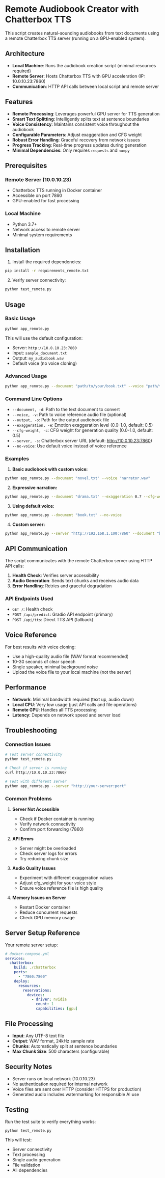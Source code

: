 # Remote Audiobook Creator with Chatterbox TTS

This script creates natural-sounding audiobooks from text documents using a remote Chatterbox TTS server (running on a GPU-enabled system).

## Architecture

- **Local Machine**: Runs the audiobook creation script (minimal resources required)
- **Remote Server**: Hosts Chatterbox TTS with GPU acceleration (IP: 10.0.10.23:7860)
- **Communication**: HTTP API calls between local script and remote server

## Features

- **Remote Processing**: Leverages powerful GPU server for TTS generation
- **Smart Text Splitting**: Intelligently splits text at sentence boundaries
- **Voice Consistency**: Maintains consistent voice throughout the audiobook
- **Configurable Parameters**: Adjust exaggeration and CFG weight
- **Robust Error Handling**: Graceful recovery from network issues
- **Progress Tracking**: Real-time progress updates during generation
- **Minimal Dependencies**: Only requires `requests` and `numpy`

## Prerequisites

### Remote Server (10.0.10.23)
- Chatterbox TTS running in Docker container
- Accessible on port 7860
- GPU-enabled for fast processing

### Local Machine
- Python 3.7+
- Network access to remote server
- Minimal system requirements

## Installation

1. Install the required dependencies:
```bash
pip install -r requirements_remote.txt
```

2. Verify server connectivity:
```bash
python test_remote.py
```

## Usage

### Basic Usage

```bash
python app_remote.py
```

This will use the default configuration:
- Server: `http://10.0.10.23:7860`
- Input: `sample_document.txt`
- Output: `my_audiobook.wav`
- Default voice (no voice cloning)

### Advanced Usage

```bash
python app_remote.py --document "path/to/your/book.txt" --voice "path/to/voice.wav" --output "my_audiobook.wav"
```

### Command Line Options

- `--document, -d`: Path to the text document to convert
- `--voice, -v`: Path to voice reference audio file (optional)
- `--output, -o`: Path for the output audiobook file
- `--exaggeration, -e`: Emotion exaggeration level (0.0-1.0, default: 0.5)
- `--cfg-weight, -c`: CFG weight for generation quality (0.0-1.0, default: 0.5)
- `--server, -s`: Chatterbox server URL (default: http://10.0.10.23:7860)
- `--no-voice`: Use default voice instead of voice reference

### Examples

1. **Basic audiobook with custom voice:**
```bash
python app_remote.py --document "novel.txt" --voice "narrator.wav"
```

2. **Expressive narration:**
```bash
python app_remote.py --document "drama.txt" --exaggeration 0.7 --cfg-weight 0.3
```

3. **Using default voice:**
```bash
python app_remote.py --document "book.txt" --no-voice
```

4. **Custom server:**
```bash
python app_remote.py --server "http://192.168.1.100:7860" --document "book.txt"
```

## API Communication

The script communicates with the remote Chatterbox server using HTTP API calls:

1. **Health Check**: Verifies server accessibility
2. **Audio Generation**: Sends text chunks and receives audio data
3. **Error Handling**: Retries and graceful degradation

### API Endpoints Used

- `GET /`: Health check
- `POST /api/predict`: Gradio API endpoint (primary)
- `POST /api/tts`: Direct TTS API (fallback)

## Voice Reference

For best results with voice cloning:
- Use a high-quality audio file (WAV format recommended)
- 10-30 seconds of clear speech
- Single speaker, minimal background noise
- Upload the voice file to your local machine (not the server)

## Performance

- **Network**: Minimal bandwidth required (text up, audio down)
- **Local CPU**: Very low usage (just API calls and file operations)
- **Remote GPU**: Handles all TTS processing
- **Latency**: Depends on network speed and server load

## Troubleshooting

### Connection Issues
```bash
# Test server connectivity
python test_remote.py

# Check if server is running
curl http://10.0.10.23:7860/

# Test with different server
python app_remote.py --server "http://your-server:port"
```

### Common Problems

1. **Server Not Accessible**
   - Check if Docker container is running
   - Verify network connectivity
   - Confirm port forwarding (7860)

2. **API Errors**
   - Server might be overloaded
   - Check server logs for errors
   - Try reducing chunk size

3. **Audio Quality Issues**
   - Experiment with different exaggeration values
   - Adjust cfg_weight for your voice style
   - Ensure voice reference file is high quality

4. **Memory Issues on Server**
   - Restart Docker container
   - Reduce concurrent requests
   - Check GPU memory usage

## Server Setup Reference

Your remote server setup:
```yaml
# docker-compose.yml
services:
  chatterbox:
    build: ./chatterbox
    ports:
      - "7860:7860"
    deploy:
      resources:
        reservations:
          devices:
            - driver: nvidia
              count: 1
              capabilities: [gpu]
```

## File Processing

- **Input**: Any UTF-8 text file
- **Output**: WAV format, 24kHz sample rate
- **Chunks**: Automatically split at sentence boundaries
- **Max Chunk Size**: 500 characters (configurable)

## Security Notes

- Server runs on local network (10.0.10.23)
- No authentication required for internal network
- Voice files are sent over HTTP (consider HTTPS for production)
- Generated audio includes watermarking for responsible AI use

## Testing

Run the test suite to verify everything works:
```bash
python test_remote.py
```

This will test:
- Server connectivity
- Text processing
- Single audio generation
- File validation
- All dependencies
